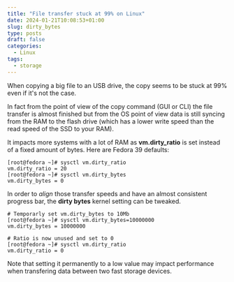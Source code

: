 ```yaml
---
title: "File transfer stuck at 99% on Linux"
date: 2024-01-21T10:08:53+01:00
slug: dirty_bytes
type: posts
draft: false
categories:
  - Linux
tags:
  - storage
---
```

When copying a big file to an USB drive, the copy seems to be stuck at 99% even if it's not the case.

In fact from the point of view of the copy command (GUI or CLI) the file transfer is almost finished but from the OS point of view data is still syncing from the RAM to the flash drive (which has a lower write speed than the read speed of the SSD to your RAM).

It impacts more systems with a lot of RAM as **vm.dirty_ratio** is set instead of a fixed amount of bytes. Here are Fedora 39 defaults:

```
[root@fedora ~]# sysctl vm.dirty_ratio
vm.dirty_ratio = 20
[root@fedora ~]# sysctl vm.dirty_bytes
vm.dirty_bytes = 0
```

In order to *align* those transfer speeds and have an almost consistent progress bar, the **dirty bytes** kernel setting can be tweaked.

```
# Temporarly set vm.dirty_bytes to 10Mb
[root@fedora ~]# sysctl vm.dirty_bytes=10000000
vm.dirty_bytes = 10000000

# Ratio is now unused and set to 0
[root@fedora ~]# sysctl vm.dirty_ratio
vm.dirty_ratio = 0
```

Note that setting it permanently to a low value may impact performance when transfering data between two fast storage devices.